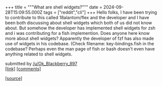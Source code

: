 +++
title = """What are shell widgets?"""
date = 2024-09-28T15:09:55.000Z
tags = ["reddit","cli"]
+++
Hello folks, I have been trying to contribute to this called 18alantom/flex and the developer and I have been both discussing about shell widgets which both of us did not know about. But somehow the developer has implemented shell widgets for zsh and i was contributing for a fish implemention. Does anyone here know more about shell widgets? Apparently the developer of fzf has also made use of widgets in his codebase. (Check filename: key-bindings.fish in the codebase? Perhaps even the man page of fish or bash doesn't even have anything related to shell widgets.

submitted by [/u/Ok\_Blackberry\_897](https://www.reddit.com/user/Ok_Blackberry_897)  
[\[link\]](https://www.reddit.com/r/commandline/comments/1frgdtd/what_are_shell_widgets/) [\[comments\]](https://www.reddit.com/r/commandline/comments/1frgdtd/what_are_shell_widgets/)

[[source]](https://www.reddit.com/r/commandline/comments/1frgdtd/what_are_shell_widgets/)
